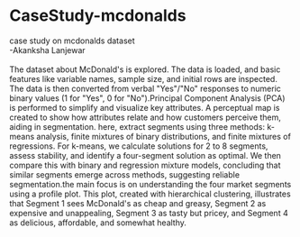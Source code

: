 # CaseStudy-mcdonalds
case study on mcdonalds dataset <br>-Akanksha Lanjewar
<br> 
<br>
The dataset about McDonald's is explored. The data is loaded, and basic features like variable names, sample size, and initial rows are inspected. The data is then converted from verbal "Yes"/"No" responses to numeric binary values (1 for "Yes", 0 for "No").Principal Component Analysis (PCA) is performed to simplify and visualize key attributes. A perceptual map is created to show how attributes relate and how customers perceive them, aiding in segmentation. here, extract segments using three methods: k-means analysis, finite mixtures of binary distributions, and finite mixtures of regressions. For k-means, we calculate solutions for 2 to 8 segments, assess stability, and identify a four-segment solution as optimal. We then compare this with binary and regression mixture models, concluding that similar segments emerge across methods, suggesting reliable segmentation.the main focus is on understanding the four market segments using a profile plot. This plot, created with hierarchical clustering, illustrates that Segment 1 sees McDonald's as cheap and greasy, Segment 2 as expensive and unappealing, Segment 3 as tasty but pricey, and Segment 4 as delicious, affordable, and somewhat healthy.
